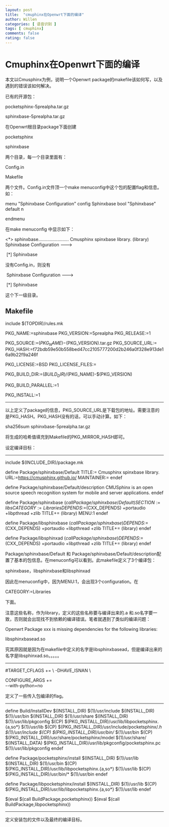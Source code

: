 ```yaml
---
layout: post
title:  "cmuphinx在Openwrt下面的编译"
author: Willen
categories: [ 语音识别 ]
tags: [ cmuphinx]
comments: false
rating: false
---
```


# **Cmuphinx在Openwrt下面的编译**

本文以Cmusphinx为例，说明一个Openwrt package的makefile该如何写，以及遇到的错误该如何解决。

已有的开源包：

pocketsphinx-5prealpha.tar.gz

sphinxbase-5prealpha.tar.gz

在Openwrt根目录package下面创建

pocketsphinx

sphinxbase

两个目录，每一个目录里面有：

Config.in  

Makefile

两个文件。Config.in文件顶一个make menuconfig中这个包的配置flag和信息。如：

menu "Sphinxbase Configuration"
	config Sphinxbase
		bool "Sphinxbase"
		default n

endmenu

在make menuconfig 中显示如下：

<*> sphinxbase........................ Cmusphinx spinxbase library. (library)                                          
                                                     Sphinxbase Configuration  --->                                                            

​                                                                [*] Sphinxbase 

没有Config.in，则没有

​                                                     Sphinxbase Configuration  --->                                                            

​                                                                [*] Sphinxbase 

这个下一级目录。

## Makefile

include $(TOPDIR)/rules.mk

PKG_NAME:=sphinxbase
PKG_VERSION:=5prealpha
PKG_RELEASE:=1

PKG_SOURCE:=$(PKG_NAME)-$(PKG_VERSION).tar.gz
PKG_SOURCE_URL:= 
PKG_HASH:=f72bdb59e50b558bed47cc2105777200d2b246a0f328e913de16a9b22f9a246f

PKG_LICENSE:=BSD
PKG_LICENSE_FILES:=

PKG_BUILD_DIR:=$(BUILD_DIR)/$(PKG_NAME)-$(PKG_VERSION)

PKG_BUILD_PARALLEL:=1

PKG_INSTALL:=1

---------------------------------------------------------

以上定义了package的信息，PKG_SOURCE_URL是下载包的地址。需要注意的是PKG_HASH。PKG_HASH没有的话，可以手动计算。如下：

sha256sum sphinxbase-5prealpha.tar.gz

将生成的哈希值填充到Makefile的PKG_MIRROR_HASH即可。

设定编译目标：

-----------------------------------------------------

include $(INCLUDE_DIR)/package.mk

define Package/sphinxbase/Default
  TITLE:= Cmusphinx spinxbase library.
  URL:=https://cmusphinx.github.io/
  MAINTAINER:= 
endef

define Package/sphinxbase/Default/description
 CMUSphinx is an open source speech recognition system for mobile and server applications.
endef

define Package/sphinxbase
  $(call Package/sphinxbase/Default)
  SECTION:=libs
  CATEGORY:=Libraries
  DEPENDS:=$(CXX_DEPENDS) +portaudio +libpthread +zlib 
  TITLE+= (library)
  MENU:1
endef

define Package/libsphinxbase
  $(call Package/sphinxbase)
  DEPENDS:=$(CXX_DEPENDS) +portaudio +libpthread +zlib
  TITLE+= (library)
endef

define Package/libsphinxad
  $(call Package/sphinxbase)
  DEPENDS:=$(CXX_DEPENDS) +portaudio +libpthread +zlib
  TITLE+= (library)
endef

Package/sphinxbase/Default 和 Package/sphinxbase/Default/description配置了基本的包信息。在menuconfig可以看到。此makefile定义了3个编译包：

sphinxbase，libsphinxbase和libsphinxad

因此在menuconfig中，因为MENU:1，会出现3个configuration。在

CATEGORY:=Libraries

下面。

注意这些名称，作为library，定义的这些名称要与编译出来的.a 和.so名字要一致，否则就会出现找不到依赖的编译错误。笔者就遇到了类似的编译问题：

Openwrt Package xxx is missing dependencies for the following libraries: 

libsphinxbasead.so

究其原因就是因为在makefile中定义的名字是libsphinxbasead，但是编译出来的名字是libsphinxad.so。。。。。

-----------------------------------------------

#TARGET_CFLAGS += \ -DHAVE_ISNAN \

CONFIGURE_ARGS += \
	--with-python=no

定义了一些传入包编译的flag。

-----------------------------------

define Build/InstallDev
	$(INSTALL_DIR) $(1)/usr/include
	$(INSTALL_DIR) $(1)/usr/bin
	$(INSTALL_DIR) $(1)/usr/share
	$(INSTALL_DIR) $(1)/usr/lib/pkgconfig
	$(CP) $(PKG_INSTALL_DIR)/usr/lib/libpocketsphinx.{a,so*} $(1)/usr/lib
	$(CP) $(PKG_INSTALL_DIR)/usr/include/pocketsphinx/*.h $(1)/usr/include
	$(CP) $(PKG_INSTALL_DIR)/usr/bin/* $(1)/usr/bin
	$(CP) $(PKG_INSTALL_DIR)/usr/share/pocketsphinx/model $(1)/usr/share/
	$(INSTALL_DATA) $(PKG_INSTALL_DIR)/usr/lib/pkgconfig/pocketsphinx.pc $(1)/usr/lib/pkgconfig
endef

define Package/pocketsphinx/install
	$(INSTALL_DIR) $(1)/usr/lib
	$(INSTALL_DIR) $(1)/usr/bin
	$(CP) $(PKG_INSTALL_DIR)/usr/lib/libpocketsphinx.{a,so*} $(1)/usr/lib
	$(CP) $(PKG_INSTALL_DIR)/usr/bin/* $(1)/usr/bin
endef

define Package/libpocketsphinx/install
	$(INSTALL_DIR) $(1)/usr/lib
	$(CP) $(PKG_INSTALL_DIR)/usr/lib/libpocketsphinx.{a,so*} $(1)/usr/lib
endef

$(eval $(call BuildPackage,pocketsphinx))
$(eval $(call BuildPackage,libpocketsphinx))

--------------------------------

定义安装包的文件以及最终的编译目标。

